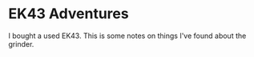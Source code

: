 # EK43 Adventures

I bought a used EK43. This is some notes on things I've found about the grinder.
